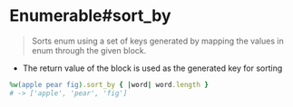 # Enumerable#sort_by

> Sorts enum using a set of keys generated by mapping the values in
> enum through the given block.

- The return value of the block is used as the generated key for sorting
```ruby
%w(apple pear fig).sort_by { |word| word.length }
# -> ['apple', 'pear', 'fig']
```
